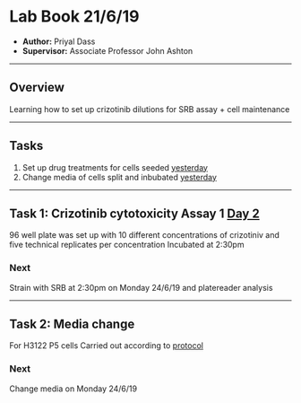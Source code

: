 # Lab Book 21/6/19
- **Author:** Priyal Dass
- **Supervisor:** Associate Professor John Ashton
------------------------------------------------------------------
## Overview

Learning how to set up crizotinib dilutions for SRB assay + cell maintenance

------------------------------------------------------------------
## Tasks

1. Set up drug treatments for cells seeded [yesterday](../Daily_lab_book/LB_19-6-20.md)
2. Change media of cells split and inbubated [yesterday](../Daily_lab_book/LB_19-6-20.md)
------------------------------------------------------------------
## Task 1: Crizotinib cytotoxicity Assay 1 [Day 2](../Protocols/Cytotoxicity_assay.md)

96 well plate was set up with 10 different concentrations of crizotiniv and five technical replicates per concentration
Incubated at 2:30pm


### Next
Strain with SRB at 2:30pm on Monday 24/6/19 and platereader analysis

------------------------------------------------------------------
## Task 2: Media change

For H3122 P5 cells
 Carried out according to [protocol](../Protocols/Media_change.md)

### Next
Change media on Monday 24/6/19
